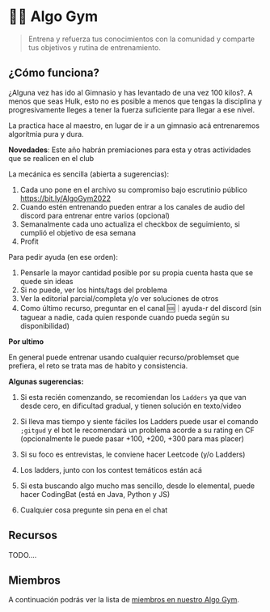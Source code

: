 # 💪🏼 Algo Gym
> Entrena y refuerza tus conocimientos con la comunidad y comparte tus objetivos y rutina de entrenamiento.

## ¿Cómo funciona?

¿Alguna vez has ido al Gimnasio y has levantado de una vez 100 kilos?. A menos que seas Hulk, esto no es posible a menos que tengas la disciplina y progresivamente lleges a tener la fuerza suficiente para llegar a ese nivel. 

La practica hace al maestro, en lugar de ir a un gimnasio acá entrenaremos algorítmia pura y dura.

**Novedades**: Este año habrán premiaciones para esta y otras actividades que se realicen en el club

La mecánica es sencilla (abierta a sugerencias):

1. Cada uno pone en el archivo su compromiso bajo escrutinio público https://bit.ly/AlgoGym2022
2. Cuando estén entrenando pueden entrar a los canales de audio del discord para entrenar entre varios (opcional)
3. Semanalmente cada uno actualiza el checkbox de seguimiento, si cumplió el objetivo de esa semana
4. Profit

Para pedir ayuda (en ese orden):

1. Pensarle la mayor cantidad posible por su propia cuenta hasta que se quede sin ideas
2. Si no puede, ver los hints/tags del problema
3. Ver la editorial parcial/completa y/o ver soluciones de otros
4. Como último recurso, preguntar en el canal 🆘｜ayuda-r del discord (sin taguear a nadie, cada quien responde cuando pueda según su disponibilidad)

**Por ultimo**

En general puede entrenar usando cualquier recurso/problemset que prefiera, el reto se trata mas de habito y consistencia.

**Algunas sugerencias:**

1. Si esta recién comenzando, se recomiendan los `Ladders` ya que van desde cero, en dificultad gradual, y tienen solución en texto/video 
2. Si lleva mas tiempo y siente fáciles los Ladders puede usar el comando `;gitgud` y el bot le recomendará un problema acorde a su rating en CF (opcionalmente le puede pasar +100, +200, +300 para mas placer) 
3. Si su foco es entrevistas, le conviene hacer Leetcode (y/o Ladders) 
4. Los ladders, junto con los contest temáticos están acá  
5. Si esta buscando algo mucho mas sencillo, desde lo elemental, puede hacer CodingBat (está en Java, Python y JS)

6. Cualquier cosa pregunte sin pena en el chat

## Recursos 

TODO....

## Miembros

A continuación podrás ver la lista de  [miembros en nuestro Algo Gym](./members.md).